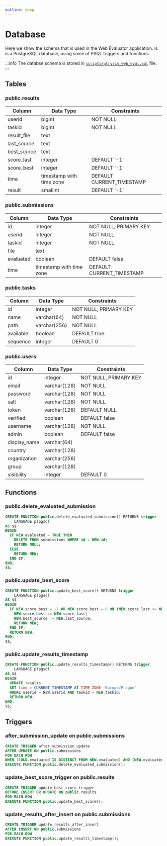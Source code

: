 ```yaml
---
outline: deep
---
```


# Database

Here we show the schema that is used in the Web Evaluator application. Is is a PostgreSQL database, using some of PSQL triggers and functions.

:::info
The databse schema is stored in [`scripts/qtrvsim_web_eval.sql`](https://gitlab.fel.cvut.cz/b35apo/qtrvsim-eval-web/-/blob/main/scripts/qtrvsim_web_eval.sql?ref_type=heads) file.
:::

## Tables

### public.results

| Column       | Data Type                 | Constraints                       |
|--------------|---------------------------|-----------------------------------|
| userid       | bigint                    | NOT NULL                          |
| taskid       | bigint                    | NOT NULL                          |
| result_file  | text                      |                                   |
| last_source  | text                      |                                   |
| best_source  | text                      |                                   |
| score_last   | integer                   | DEFAULT '-1'                      |
| score_best   | integer                   | DEFAULT '-1'                      |
| time         | timestamp with time zone  | DEFAULT CURRENT_TIMESTAMP         |
| result       | smallint                  | DEFAULT '-1'                      |

### public.submissions

| Column    | Data Type                 | Constraints                       |
|-----------|---------------------------|-----------------------------------|
| id        | integer                   | NOT NULL, PRIMARY KEY             |
| userid    | integer                   | NOT NULL                          |
| taskid    | integer                   | NOT NULL                          |
| file      | text                      |                                   |
| evaluated | boolean                   | DEFAULT false                     |
| time      | timestamp with time zone  | DEFAULT CURRENT_TIMESTAMP         |

### public.tasks

| Column    | Data Type          | Constraints                       |
|-----------|--------------------|-----------------------------------|
| id        | integer            | NOT NULL, PRIMARY KEY             |
| name      | varchar(64)        | NOT NULL                          |
| path      | varchar(256)       | NOT NULL                          |
| available | boolean            | DEFAULT true                      |
| sequence  | integer            | DEFAULT 0                         |

### public.users

| Column        | Data Type          | Constraints                       |
|---------------|--------------------|-----------------------------------|
| id            | integer            | NOT NULL, PRIMARY KEY             |
| email         | varchar(128)       | NOT NULL                          |
| password      | varchar(128)       | NOT NULL                          |
| salt          | varchar(128)       | NOT NULL                          |
| token         | varchar(128)       | DEFAULT NULL                      |
| verified      | boolean            | DEFAULT false                     |
| username      | varchar(128)       | NOT NULL                          |
| admin         | boolean            | DEFAULT false                     |
| display_name  | varchar(64)        |                                   |
| country       | varchar(128)       |                                   |
| organization  | varchar(256)       |                                   |
| group         | varchar(128)       |                                   |
| visibility    | integer            | DEFAULT 0                         |

## Functions

### public.delete_evaluated_submission

```sql
CREATE FUNCTION public.delete_evaluated_submission() RETURNS trigger
    LANGUAGE plpgsql
AS $$
BEGIN
  IF NEW.evaluated = TRUE THEN
    DELETE FROM submissions WHERE id = NEW.id;
    RETURN NULL;
  ELSE
    RETURN NEW;
  END IF;
END;
$$;

```

### public.update_best_score

```sql
CREATE FUNCTION public.update_best_score() RETURNS trigger
    LANGUAGE plpgsql
AS $$
BEGIN
  IF NEW.score_best = -1 OR NEW.score_best = 0 OR (NEW.score_last <= NEW.score_best AND NEW.result = 0) THEN
    NEW.score_best := NEW.score_last;
    NEW.best_source := NEW.last_source;
    RETURN NEW;
  END IF;
  RETURN NEW;
END;
$$;

```

### public.update_results_timestamp

```sql
CREATE FUNCTION public.update_results_timestamp() RETURNS trigger
    LANGUAGE plpgsql
AS $$
BEGIN
  UPDATE results
  SET time = CURRENT_TIMESTAMP AT TIME ZONE 'Europe/Prague'
  WHERE userid = NEW.userid AND taskid = NEW.taskid;
  RETURN NEW;
END;
$$;

```

## Triggers

### after_submission_update on public.submissions

```sql
CREATE TRIGGER after_submission_update
AFTER UPDATE ON public.submissions
FOR EACH ROW
WHEN ((OLD.evaluated IS DISTINCT FROM NEW.evaluated) AND (NEW.evaluated = TRUE))
EXECUTE FUNCTION public.delete_evaluated_submission();

```

### update_best_score_trigger on public.results

```sql
CREATE TRIGGER update_best_score_trigger
BEFORE INSERT OR UPDATE ON public.results
FOR EACH ROW
EXECUTE FUNCTION public.update_best_score();

```

### update_results_after_insert on public.submissions

```sql
CREATE TRIGGER update_results_after_insert
AFTER INSERT ON public.submissions
FOR EACH ROW
EXECUTE FUNCTION public.update_results_timestamp();

```